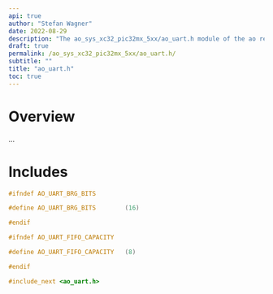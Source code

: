 ```yaml
---
api: true
author: "Stefan Wagner"
date: 2022-08-29
description: "The ao_sys_xc32_pic32mx_5xx/ao_uart.h module of the ao real-time operating system."
draft: true
permalink: /ao_sys_xc32_pic32mx_5xx/ao_uart.h/ 
subtitle: ""
title: "ao_uart.h"
toc: true
---
```


# Overview

...

# Includes

```c
#ifndef AO_UART_BRG_BITS

#define AO_UART_BRG_BITS        (16)

#endif

#ifndef AO_UART_FIFO_CAPACITY

#define AO_UART_FIFO_CAPACITY   (8)

#endif

#include_next <ao_uart.h>

```
